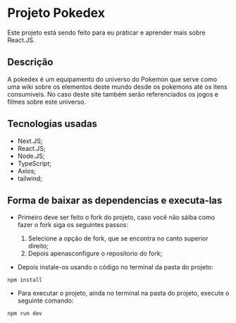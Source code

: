 # Projeto Pokedex
Este projeto está sendo feito para eu práticar e aprender mais sobre React.JS.
## Descrição
A pokedex é um equipamento do universo do Pokemon que serve como uma wiki sobre os elementos deste mundo desde os pokemons até os itens consumiveis. No caso deste site também serão referenciados os jogos e filmes sobre este universo.
## Tecnologias usadas
- Next.JS;
- React.JS;
- Node.JS;
- TypeScript;
- Axios;
- tailwind;
## Forma de baixar as dependencias e executa-las
- Primeiro deve ser feito o fork do projeto, caso você não sáiba como fazer o fork siga os seguintes passos: 

    1. Selecione a opção de fork, que se encontra no canto superior direito;
    2. Depois apenasconfigure o repositorio do fork;
      
      
- Depois instale-os usando o código no terminal da pasta do projeto:
```
npm install
```
- Para executar o projeto, ainda no terminal na pasta do projeto, execute o seguinte comando:
```
npm run dev
```

